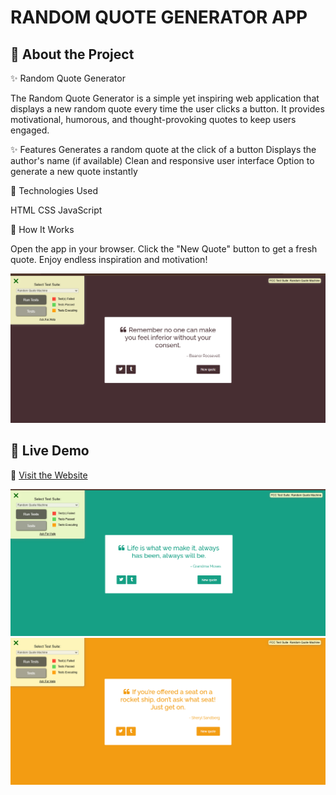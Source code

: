 # RANDOM QUOTE GENERATOR APP


## 🌟 About the Project  

✨ Random Quote Generator

The Random Quote Generator is a simple yet inspiring web application that displays a new random quote every time the user clicks a button. It provides motivational, humorous, and thought-provoking quotes to keep users engaged.

✨ Features
Generates a random quote at the click of a button
Displays the author's name (if available)
Clean and responsive user interface
Option to generate a new quote instantly

🚀 Technologies Used

HTML
CSS
JavaScript


🔧 How It Works

Open the app in your browser.
Click the "New Quote" button to get a fresh quote.
Enjoy endless inspiration and motivation!



![Project Preview](./images/img1.png)



## 🚀 Live Demo  
🔗 [Visit the Website](https://form-validation-pi-vert.vercel.app/)

![Project Preview](./images/img2.png)
![Project Preview](./images/img3.png)













